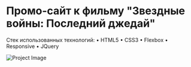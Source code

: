 # Промо-сайт к фильму "Звездные войны: Последний джедай"

Стек использованных технологий:
• HTML5
• CSS3
• Flexbox
• Responsive
• JQuery

![Project Image](https://github.com/dim-014/dim-014.github.io/raw/master/site__screenshot.png)
